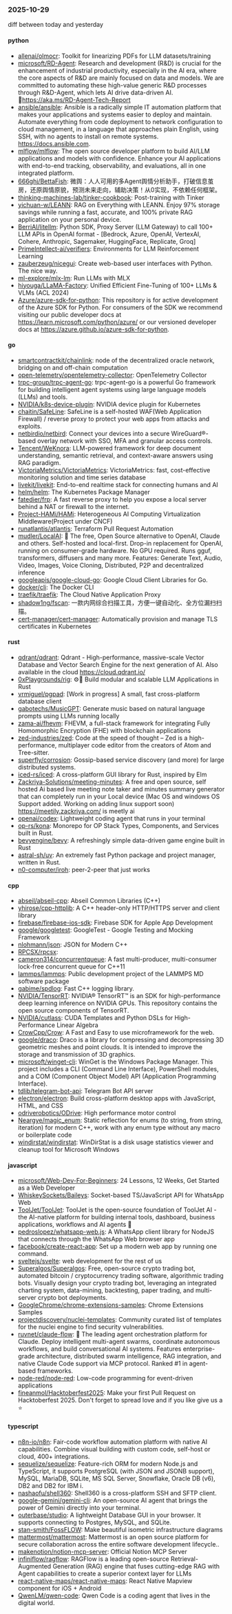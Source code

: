 ### 2025-10-29
diff between today and yesterday

#### python
* [allenai/olmocr](https://github.com/allenai/olmocr): Toolkit for linearizing PDFs for LLM datasets/training
* [microsoft/RD-Agent](https://github.com/microsoft/RD-Agent): Research and development (R&D) is crucial for the enhancement of industrial productivity, especially in the AI era, where the core aspects of R&D are mainly focused on data and models. We are committed to automating these high-value generic R&D processes through R&D-Agent, which lets AI drive data-driven AI. 🔗https://aka.ms/RD-Agent-Tech-Report
* [ansible/ansible](https://github.com/ansible/ansible): Ansible is a radically simple IT automation platform that makes your applications and systems easier to deploy and maintain. Automate everything from code deployment to network configuration to cloud management, in a language that approaches plain English, using SSH, with no agents to install on remote systems. https://docs.ansible.com.
* [mlflow/mlflow](https://github.com/mlflow/mlflow): The open source developer platform to build AI/LLM applications and models with confidence. Enhance your AI applications with end-to-end tracking, observability, and evaluations, all in one integrated platform.
* [666ghj/BettaFish](https://github.com/666ghj/BettaFish): 微舆：人人可用的多Agent舆情分析助手，打破信息茧房，还原舆情原貌，预测未来走向，辅助决策！从0实现，不依赖任何框架。
* [thinking-machines-lab/tinker-cookbook](https://github.com/thinking-machines-lab/tinker-cookbook): Post-training with Tinker
* [yichuan-w/LEANN](https://github.com/yichuan-w/LEANN): RAG on Everything with LEANN. Enjoy 97% storage savings while running a fast, accurate, and 100% private RAG application on your personal device.
* [BerriAI/litellm](https://github.com/BerriAI/litellm): Python SDK, Proxy Server (LLM Gateway) to call 100+ LLM APIs in OpenAI format - [Bedrock, Azure, OpenAI, VertexAI, Cohere, Anthropic, Sagemaker, HuggingFace, Replicate, Groq]
* [PrimeIntellect-ai/verifiers](https://github.com/PrimeIntellect-ai/verifiers): Environments for LLM Reinforcement Learning
* [zauberzeug/nicegui](https://github.com/zauberzeug/nicegui): Create web-based user interfaces with Python. The nice way.
* [ml-explore/mlx-lm](https://github.com/ml-explore/mlx-lm): Run LLMs with MLX
* [hiyouga/LLaMA-Factory](https://github.com/hiyouga/LLaMA-Factory): Unified Efficient Fine-Tuning of 100+ LLMs & VLMs (ACL 2024)
* [Azure/azure-sdk-for-python](https://github.com/Azure/azure-sdk-for-python): This repository is for active development of the Azure SDK for Python. For consumers of the SDK we recommend visiting our public developer docs at https://learn.microsoft.com/python/azure/ or our versioned developer docs at https://azure.github.io/azure-sdk-for-python.

#### go
* [smartcontractkit/chainlink](https://github.com/smartcontractkit/chainlink): node of the decentralized oracle network, bridging on and off-chain computation
* [open-telemetry/opentelemetry-collector](https://github.com/open-telemetry/opentelemetry-collector): OpenTelemetry Collector
* [trpc-group/trpc-agent-go](https://github.com/trpc-group/trpc-agent-go): trpc-agent-go is a powerful Go framework for building intelligent agent systems using large language models (LLMs) and tools.
* [NVIDIA/k8s-device-plugin](https://github.com/NVIDIA/k8s-device-plugin): NVIDIA device plugin for Kubernetes
* [chaitin/SafeLine](https://github.com/chaitin/SafeLine): SafeLine is a self-hosted WAF(Web Application Firewall) / reverse proxy to protect your web apps from attacks and exploits.
* [netbirdio/netbird](https://github.com/netbirdio/netbird): Connect your devices into a secure WireGuard®-based overlay network with SSO, MFA and granular access controls.
* [Tencent/WeKnora](https://github.com/Tencent/WeKnora): LLM-powered framework for deep document understanding, semantic retrieval, and context-aware answers using RAG paradigm.
* [VictoriaMetrics/VictoriaMetrics](https://github.com/VictoriaMetrics/VictoriaMetrics): VictoriaMetrics: fast, cost-effective monitoring solution and time series database
* [livekit/livekit](https://github.com/livekit/livekit): End-to-end realtime stack for connecting humans and AI
* [helm/helm](https://github.com/helm/helm): The Kubernetes Package Manager
* [fatedier/frp](https://github.com/fatedier/frp): A fast reverse proxy to help you expose a local server behind a NAT or firewall to the internet.
* [Project-HAMi/HAMi](https://github.com/Project-HAMi/HAMi): Heterogeneous AI Computing Virtualization Middleware(Project under CNCF)
* [runatlantis/atlantis](https://github.com/runatlantis/atlantis): Terraform Pull Request Automation
* [mudler/LocalAI](https://github.com/mudler/LocalAI): 🤖 The free, Open Source alternative to OpenAI, Claude and others. Self-hosted and local-first. Drop-in replacement for OpenAI, running on consumer-grade hardware. No GPU required. Runs gguf, transformers, diffusers and many more. Features: Generate Text, Audio, Video, Images, Voice Cloning, Distributed, P2P and decentralized inference
* [googleapis/google-cloud-go](https://github.com/googleapis/google-cloud-go): Google Cloud Client Libraries for Go.
* [docker/cli](https://github.com/docker/cli): The Docker CLI
* [traefik/traefik](https://github.com/traefik/traefik): The Cloud Native Application Proxy
* [shadow1ng/fscan](https://github.com/shadow1ng/fscan): 一款内网综合扫描工具，方便一键自动化、全方位漏扫扫描。
* [cert-manager/cert-manager](https://github.com/cert-manager/cert-manager): Automatically provision and manage TLS certificates in Kubernetes

#### rust
* [qdrant/qdrant](https://github.com/qdrant/qdrant): Qdrant - High-performance, massive-scale Vector Database and Vector Search Engine for the next generation of AI. Also available in the cloud https://cloud.qdrant.io/
* [0xPlaygrounds/rig](https://github.com/0xPlaygrounds/rig): ⚙️🦀 Build modular and scalable LLM Applications in Rust
* [vrmiguel/pgpad](https://github.com/vrmiguel/pgpad): [Work in progress] A small, fast cross-platform database client
* [gabotechs/MusicGPT](https://github.com/gabotechs/MusicGPT): Generate music based on natural language prompts using LLMs running locally
* [zama-ai/fhevm](https://github.com/zama-ai/fhevm): FHEVM, a full-stack framework for integrating Fully Homomorphic Encryption (FHE) with blockchain applications
* [zed-industries/zed](https://github.com/zed-industries/zed): Code at the speed of thought – Zed is a high-performance, multiplayer code editor from the creators of Atom and Tree-sitter.
* [superfly/corrosion](https://github.com/superfly/corrosion): Gossip-based service discovery (and more) for large distributed systems.
* [iced-rs/iced](https://github.com/iced-rs/iced): A cross-platform GUI library for Rust, inspired by Elm
* [Zackriya-Solutions/meeting-minutes](https://github.com/Zackriya-Solutions/meeting-minutes): A free and open source, self hosted Ai based live meeting note taker and minutes summary generator that can completely run in your Local device (Mac OS and windows OS Support added. Working on adding linux support soon) https://meetily.zackriya.com/ is meetly ai
* [openai/codex](https://github.com/openai/codex): Lightweight coding agent that runs in your terminal
* [op-rs/kona](https://github.com/op-rs/kona): Monorepo for OP Stack Types, Components, and Services built in Rust.
* [bevyengine/bevy](https://github.com/bevyengine/bevy): A refreshingly simple data-driven game engine built in Rust
* [astral-sh/uv](https://github.com/astral-sh/uv): An extremely fast Python package and project manager, written in Rust.
* [n0-computer/iroh](https://github.com/n0-computer/iroh): peer-2-peer that just works

#### cpp
* [abseil/abseil-cpp](https://github.com/abseil/abseil-cpp): Abseil Common Libraries (C++)
* [yhirose/cpp-httplib](https://github.com/yhirose/cpp-httplib): A C++ header-only HTTP/HTTPS server and client library
* [firebase/firebase-ios-sdk](https://github.com/firebase/firebase-ios-sdk): Firebase SDK for Apple App Development
* [google/googletest](https://github.com/google/googletest): GoogleTest - Google Testing and Mocking Framework
* [nlohmann/json](https://github.com/nlohmann/json): JSON for Modern C++
* [RPCSX/rpcsx](https://github.com/RPCSX/rpcsx): 
* [cameron314/concurrentqueue](https://github.com/cameron314/concurrentqueue): A fast multi-producer, multi-consumer lock-free concurrent queue for C++11
* [lammps/lammps](https://github.com/lammps/lammps): Public development project of the LAMMPS MD software package
* [gabime/spdlog](https://github.com/gabime/spdlog): Fast C++ logging library.
* [NVIDIA/TensorRT](https://github.com/NVIDIA/TensorRT): NVIDIA® TensorRT™ is an SDK for high-performance deep learning inference on NVIDIA GPUs. This repository contains the open source components of TensorRT.
* [NVIDIA/cutlass](https://github.com/NVIDIA/cutlass): CUDA Templates and Python DSLs for High-Performance Linear Algebra
* [CrowCpp/Crow](https://github.com/CrowCpp/Crow): A Fast and Easy to use microframework for the web.
* [google/draco](https://github.com/google/draco): Draco is a library for compressing and decompressing 3D geometric meshes and point clouds. It is intended to improve the storage and transmission of 3D graphics.
* [microsoft/winget-cli](https://github.com/microsoft/winget-cli): WinGet is the Windows Package Manager. This project includes a CLI (Command Line Interface), PowerShell modules, and a COM (Component Object Model) API (Application Programming Interface).
* [tdlib/telegram-bot-api](https://github.com/tdlib/telegram-bot-api): Telegram Bot API server
* [electron/electron](https://github.com/electron/electron): Build cross-platform desktop apps with JavaScript, HTML, and CSS
* [odriverobotics/ODrive](https://github.com/odriverobotics/ODrive): High performance motor control
* [Neargye/magic_enum](https://github.com/Neargye/magic_enum): Static reflection for enums (to string, from string, iteration) for modern C++, work with any enum type without any macro or boilerplate code
* [windirstat/windirstat](https://github.com/windirstat/windirstat): WinDirStat is a disk usage statistics viewer and cleanup tool for Microsoft Windows

#### javascript
* [microsoft/Web-Dev-For-Beginners](https://github.com/microsoft/Web-Dev-For-Beginners): 24 Lessons, 12 Weeks, Get Started as a Web Developer
* [WhiskeySockets/Baileys](https://github.com/WhiskeySockets/Baileys): Socket-based TS/JavaScript API for WhatsApp Web
* [ToolJet/ToolJet](https://github.com/ToolJet/ToolJet): ToolJet is the open-source foundation of ToolJet AI - the AI-native platform for building internal tools, dashboard, business applications, workflows and AI agents 🚀
* [pedroslopez/whatsapp-web.js](https://github.com/pedroslopez/whatsapp-web.js): A WhatsApp client library for NodeJS that connects through the WhatsApp Web browser app
* [facebook/create-react-app](https://github.com/facebook/create-react-app): Set up a modern web app by running one command.
* [sveltejs/svelte](https://github.com/sveltejs/svelte): web development for the rest of us
* [Superalgos/Superalgos](https://github.com/Superalgos/Superalgos): Free, open-source crypto trading bot, automated bitcoin / cryptocurrency trading software, algorithmic trading bots. Visually design your crypto trading bot, leveraging an integrated charting system, data-mining, backtesting, paper trading, and multi-server crypto bot deployments.
* [GoogleChrome/chrome-extensions-samples](https://github.com/GoogleChrome/chrome-extensions-samples): Chrome Extensions Samples
* [projectdiscovery/nuclei-templates](https://github.com/projectdiscovery/nuclei-templates): Community curated list of templates for the nuclei engine to find security vulnerabilities.
* [ruvnet/claude-flow](https://github.com/ruvnet/claude-flow): 🌊 The leading agent orchestration platform for Claude. Deploy intelligent multi-agent swarms, coordinate autonomous workflows, and build conversational AI systems. Features enterprise-grade architecture, distributed swarm intelligence, RAG integration, and native Claude Code support via MCP protocol. Ranked #1 in agent-based frameworks.
* [node-red/node-red](https://github.com/node-red/node-red): Low-code programming for event-driven applications
* [fineanmol/Hacktoberfest2025](https://github.com/fineanmol/Hacktoberfest2025): Make your first Pull Request on Hacktoberfest 2025. Don't forget to spread love and if you like give us a ⭐️

#### typescript
* [n8n-io/n8n](https://github.com/n8n-io/n8n): Fair-code workflow automation platform with native AI capabilities. Combine visual building with custom code, self-host or cloud, 400+ integrations.
* [sequelize/sequelize](https://github.com/sequelize/sequelize): Feature-rich ORM for modern Node.js and TypeScript, it supports PostgreSQL (with JSON and JSONB support), MySQL, MariaDB, SQLite, MS SQL Server, Snowflake, Oracle DB (v6), DB2 and DB2 for IBM i.
* [nashaofu/shell360](https://github.com/nashaofu/shell360): Shell360 is a cross-platform SSH and SFTP client.
* [google-gemini/gemini-cli](https://github.com/google-gemini/gemini-cli): An open-source AI agent that brings the power of Gemini directly into your terminal.
* [outerbase/studio](https://github.com/outerbase/studio): A lightweight Database GUI in your browser. It supports connecting to Postgres, MySQL, and SQLite.
* [stan-smith/FossFLOW](https://github.com/stan-smith/FossFLOW): Make beautiful isometric infrastructure diagrams
* [mattermost/mattermost](https://github.com/mattermost/mattermost): Mattermost is an open source platform for secure collaboration across the entire software development lifecycle..
* [makenotion/notion-mcp-server](https://github.com/makenotion/notion-mcp-server): Official Notion MCP Server
* [infiniflow/ragflow](https://github.com/infiniflow/ragflow): RAGFlow is a leading open-source Retrieval-Augmented Generation (RAG) engine that fuses cutting-edge RAG with Agent capabilities to create a superior context layer for LLMs
* [react-native-maps/react-native-maps](https://github.com/react-native-maps/react-native-maps): React Native Mapview component for iOS + Android
* [QwenLM/qwen-code](https://github.com/QwenLM/qwen-code): Qwen Code is a coding agent that lives in the digital world.
